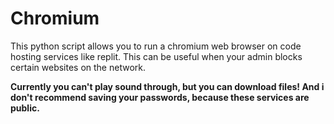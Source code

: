 # Chromium
This python script allows you to run a chromium web browser on code hosting services like replit.
This can be useful when your admin blocks certain websites on the network. 

<b>
Currently you can't play sound through, but you can download files! And i don't recommend saving your passwords, because these services are public.
</b>
